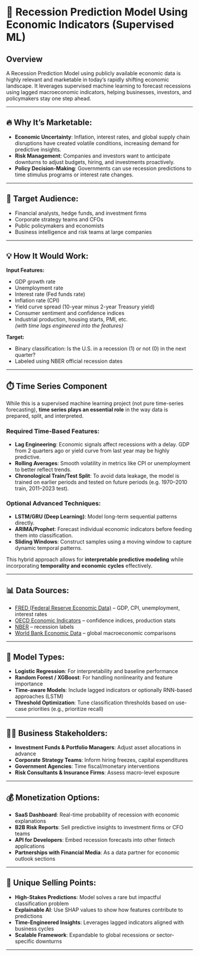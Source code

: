 # 🧠 Recession Prediction Model Using Economic Indicators (Supervised ML)

## Overview

A Recession Prediction Model using publicly available economic data is highly relevant and marketable in today’s rapidly shifting economic landscape. It leverages supervised machine learning to forecast recessions using lagged macroeconomic indicators, helping businesses, investors, and policymakers stay one step ahead.

---

## 🔥 Why It’s Marketable:

- **Economic Uncertainty**: Inflation, interest rates, and global supply chain disruptions have created volatile conditions, increasing demand for predictive insights.  
- **Risk Management**: Companies and investors want to anticipate downturns to adjust budgets, hiring, and investments proactively.  
- **Policy Decision-Making**: Governments can use recession predictions to time stimulus programs or interest rate changes.

---

## 🎯 Target Audience:

- Financial analysts, hedge funds, and investment firms  
- Corporate strategy teams and CFOs  
- Public policymakers and economists  
- Business intelligence and risk teams at large companies  

---

## 💡 How It Would Work:

**Input Features:**
- GDP growth rate  
- Unemployment rate  
- Interest rate (Fed funds rate)  
- Inflation rate (CPI)  
- Yield curve spread (10-year minus 2-year Treasury yield)  
- Consumer sentiment and confidence indices  
- Industrial production, housing starts, PMI, etc.  
*(with time lags engineered into the features)*

**Target:**
- Binary classification: Is the U.S. in a recession (1) or not (0) in the next quarter?  
- Labeled using NBER official recession dates  

---

## ⏱️ Time Series Component

While this is a supervised machine learning project (not pure time-series forecasting), **time series plays an essential role** in the way data is prepared, split, and interpreted.

### Required Time-Based Features:
- **Lag Engineering**: Economic signals affect recessions with a delay. GDP from 2 quarters ago or yield curve from last year may be highly predictive.
- **Rolling Averages**: Smooth volatility in metrics like CPI or unemployment to better reflect trends.
- **Chronological Train/Test Split**: To avoid data leakage, the model is trained on earlier periods and tested on future periods (e.g. 1970–2010 train, 2011–2023 test).

### Optional Advanced Techniques:
- **LSTM/GRU (Deep Learning)**: Model long-term sequential patterns directly.
- **ARIMA/Prophet**: Forecast individual economic indicators before feeding them into classification.
- **Sliding Windows**: Construct samples using a moving window to capture dynamic temporal patterns.

This hybrid approach allows for **interpretable predictive modeling** while incorporating **temporality and economic cycles** effectively.

---

## 📊 Data Sources:

- [FRED (Federal Reserve Economic Data)](https://fred.stlouisfed.org/) – GDP, CPI, unemployment, interest rates  
- [OECD Economic Indicators](https://data.oecd.org/) – confidence indices, production stats  
- [NBER](https://www.nber.org/research/data/us-business-cycle-expansions-and-contractions) – recession labels  
- [World Bank Economic Data](https://data.worldbank.org/) – global macroeconomic comparisons

---

## 🤖 Model Types:

- **Logistic Regression**: For interpretability and baseline performance  
- **Random Forest / XGBoost**: For handling nonlinearity and feature importance  
- **Time-aware Models**: Include lagged indicators or optionally RNN-based approaches (LSTM)  
- **Threshold Optimization**: Tune classification thresholds based on use-case priorities (e.g., prioritize recall)

---

## 🧑‍💼 Business Stakeholders:

- **Investment Funds & Portfolio Managers**: Adjust asset allocations in advance  
- **Corporate Strategy Teams**: Inform hiring freezes, capital expenditures  
- **Government Agencies**: Time fiscal/monetary interventions  
- **Risk Consultants & Insurance Firms**: Assess macro-level exposure  

---

## 💰 Monetization Options:

- **SaaS Dashboard**: Real-time probability of recession with economic explanations  
- **B2B Risk Reports**: Sell predictive insights to investment firms or CFO teams  
- **API for Developers**: Embed recession forecasts into other fintech applications  
- **Partnerships with Financial Media**: As a data partner for economic outlook sections  

---

## 🌟 Unique Selling Points:

- **High-Stakes Predictions**: Model solves a rare but impactful classification problem  
- **Explainable AI**: Use SHAP values to show how features contribute to predictions  
- **Time-Engineered Insights**: Leverages lagged indicators aligned with business cycles  
- **Scalable Framework**: Expandable to global recessions or sector-specific downturns  

---
